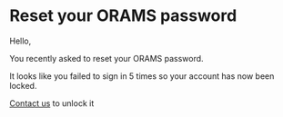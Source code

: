 # Reset your ORAMS password

Hello,

You recently asked to reset your ORAMS password.

It looks like you failed to sign in 5 times so your account has now been locked.

[Contact us](mailto:orams@ato.gov.au) to unlock it
